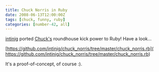 ```yaml
---
title: Chuck Norris in Ruby
date: 2008-06-13T12:00:00Z
tags: [chuck, funny, ruby]
categories: [number-42, all]
---
```


[intinig](http://tempe.st/) ported
[Chuck's](http://uncyclopedia.wikia.com/wiki/Chuck_Norris) roundhouse kick
power to Ruby! Have a look...

[https://github.com/intinig/chuck_norris/tree/master/chuck_norris.rb](
https://github.com/intinig/chuck_norris/tree/master/chuck_norris.rb)

It's a proof-of-concept, of course :).
